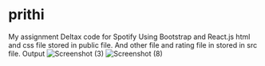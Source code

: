 # prithi
My assignment
Deltax code for Spotify 
Using Bootstrap and React.js
html and css file stored in public file.
And other file and  rating file in stored in src file.
Output
![Screenshot (3)](https://user-images.githubusercontent.com/97617913/206439038-9631ee46-a389-4f5b-bdc8-40d51913dc8d.png)
![Screenshot (8)](https://user-images.githubusercontent.com/97617913/206439066-07e67d8b-4d28-47fa-82ff-1f5e6d4d62ce.png)
